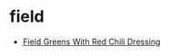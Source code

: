 # field

 * [Field Greens With Red Chili Dressing](index/f/field-greens-with-red-chili-dressing-353871.json)
